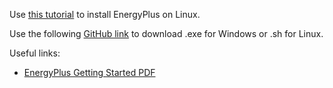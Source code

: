 Use [this tutorial](http://apps1.eere.energy.gov/buildings/energyplus/energyplus_download_Linux.cfm) to install EnergyPlus on Linux.

Use the following [GitHub link](https://github.com/nrel/EnergyPlusRelease/releases) to download .exe for Windows or .sh for Linux.

Useful links:
+ [EnergyPlus Getting Started PDF](http://apps1.eere.energy.gov/buildings/energyplus/pdfs/gettingstarted.pdf)
